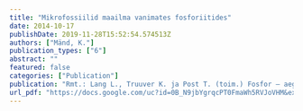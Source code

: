 ```yaml
---
title: "Mikrofossiilid maailma vanimates fosforiitides"
date: 2014-10-17
publishDate: 2019-11-28T15:52:54.574513Z
authors: ["Mänd, K."]
publication_types: ["6"]
abstract: ""
featured: false
categories: ["Publication"]
publication: "Rmt.: Lang L., Truuver K. ja Post T. (toim.) Fosfor – aegade algusest tänapäevani. Schola Geologica X. Eesti Looduseuurijate Selts, Tartu, lk 12−15"
url_pdf: "https://docs.google.com/uc?id=0B_N9jbYgrqcPT0FmaWh5RVJoVHM&export=download"
---
```


